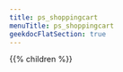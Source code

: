 ```yaml
---
title: ps_shoppingcart
menuTitle: ps_shoppingcart 
geekdocFlatSection: true
---
```


{{% children %}}